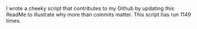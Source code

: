 I wrote a cheeky script that contributes to my Github by updating this ReadMe to illustrate why more than commits matter. This script has run 1149 times.
